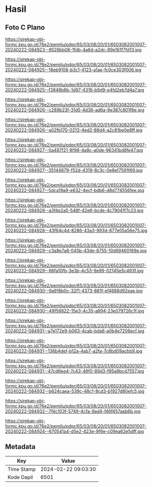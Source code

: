 # Hasil

## Foto C Plano

https://sirekap-obj-formc.kpu.go.id/76e2/pemilu/pdpr/65/03/08/20/01/6503082001007-20240222-084923--8526bb08-1fdb-4a6d-a2dc-89e161f7fd13.jpg

https://sirekap-obj-formc.kpu.go.id/76e2/pemilu/pdpr/65/03/08/20/01/6503082001007-20240222-084925--18eb9108-b3c1-4123-a1ae-fc0ce303f006.jpg

https://sirekap-obj-formc.kpu.go.id/76e2/pemilu/pdpr/65/03/08/20/01/6503082001007-20240222-084925--f3848b8b-1d97-4316-b9d9-e4fd2eb7d4a7.jpg

https://sirekap-obj-formc.kpu.go.id/76e2/pemilu/pdpr/65/03/08/20/01/6503082001007-20240222-084926--c289b23f-31d5-4d36-ad6a-9e387c801f8e.jpg

https://sirekap-obj-formc.kpu.go.id/76e2/pemilu/pdpr/65/03/08/20/01/6503082001007-20240222-084926--a02fb170-0213-4ed2-86d4-a2c81be0e8ff.jpg

https://sirekap-obj-formc.kpu.go.id/76e2/pemilu/pdpr/65/03/08/20/01/6503082001007-20240222-084927--0a487f21-8f96-4a8c-a0de-96341bd8fe47.jpg

https://sirekap-obj-formc.kpu.go.id/76e2/pemilu/pdpr/65/03/08/20/01/6503082001007-20240222-084927--35144679-f52d-4319-8c3c-0e8ef7591f69.jpg

https://sirekap-obj-formc.kpu.go.id/76e2/pemilu/pdpr/65/03/08/20/01/6503082001007-20240222-084927--5dca19a9-e632-4ecf-bdb6-d8d774556fee.jpg

https://sirekap-obj-formc.kpu.go.id/76e2/pemilu/pdpr/65/03/08/20/01/6503082001007-20240222-084928--a3f4e2a5-548f-42e6-bcde-4c79041f7c23.jpg

https://sirekap-obj-formc.kpu.go.id/76e2/pemilu/pdpr/65/03/08/20/01/6503082001007-20240222-084928--43f64c4d-8286-43a3-993d-677e05a56e75.jpg

https://sirekap-obj-formc.kpu.go.id/76e2/pemilu/pdpr/65/03/08/20/01/6503082001007-20240222-084929--c3a8e7a8-045b-43de-8755-10d69460169e.jpg

https://sirekap-obj-formc.kpu.go.id/76e2/pemilu/pdpr/65/03/08/20/01/6503082001007-20240222-084929--66fa10fb-3e3b-4c53-9e99-02145e5c493f.jpg

https://sirekap-obj-formc.kpu.go.id/76e2/pemilu/pdpr/65/03/08/20/01/6503082001007-20240222-084930--9a918b0c-32f1-4373-881f-ef4688d92eae.jpg

https://sirekap-obj-formc.kpu.go.id/76e2/pemilu/pdpr/65/03/08/20/01/6503082001007-20240222-084930--49f56822-15e3-4c35-a894-23e079726c1f.jpg

https://sirekap-obj-formc.kpu.go.id/76e2/pemilu/pdpr/65/03/08/20/01/6503082001007-20240222-084931--a7e172e9-b063-4cab-bda6-a0b4e7206ecf.jpg

https://sirekap-obj-formc.kpu.go.id/76e2/pemilu/pdpr/65/03/08/20/01/6503082001007-20240222-084931--136b4def-b12a-4ab7-a2fa-7c8bd09acbb9.jpg

https://sirekap-obj-formc.kpu.go.id/76e2/pemilu/pdpr/65/03/08/20/01/6503082001007-20240222-084931--47cd6ee4-7c43-46f0-89d3-f95a9bcd7557.jpg

https://sirekap-obj-formc.kpu.go.id/76e2/pemilu/pdpr/65/03/08/20/01/6503082001007-20240222-084932--b624caea-539c-48c1-8cd3-b1927d80efc5.jpg

https://sirekap-obj-formc.kpu.go.id/76e2/pemilu/pdpr/65/03/08/20/01/6503082001007-20240222-084932--7f4c103f-5749-4cfa-9ad4-f46f457aab6b.jpg

https://sirekap-obj-formc.kpu.go.id/76e2/pemilu/pdpr/65/03/08/20/01/6503082001007-20240222-084924--670541a4-d5e2-423e-9f6e-c09ea62e5dff.jpg


## Metadata

| Key        | Value               |
| ---------- | ------------------- |
| Time Stamp | 2024-02-22 09:03:30 |
| Kode Dapil | 6501                |



